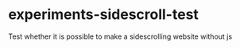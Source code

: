 # experiments-sidescroll-test
Test whether it is possible to make a sidescrolling website without js
